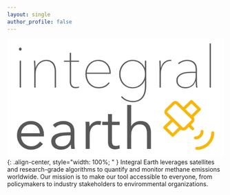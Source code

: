 ```yaml
---
layout: single
author_profile: false
---
```

<!-- <div class="flex-container">
  <img class="img-circle-avatar" src="/assets/images/logos/dark/logo_curlybrackets_dark.png">
</div> -->
  <!-- <div class="bio">Integral Earth uses atmospheric modeling, satellite data and research-grade algorithms to quantify and monitor methane emissions worldwide.</div>  -->
  ![Methane](/assets/images/logos/dark/twoline_dark_large.png){: .align-center, style="width: 100%; " }
  Integral Earth leverages satellites and research-grade algorithms to quantify and monitor methane emissions worldwide. Our mission is to make our tool accessible to everyone, from policymakers to industry stakeholders to envirommental organizations.